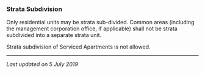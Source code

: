 ### Strata Subdivision

Only residential units may be strata sub-divided. Common areas
(including the management corporation office, if applicable) shall not
be strata subdivided into a separate strata unit.

Strata subdivision of Serviced Apartments is not allowed.

------------------------------------------------------------------------

*Last updated on 5 July 2019*

